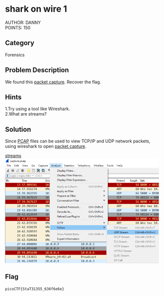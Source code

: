 <h1>shark on wire 1</h1>
AUTHOR: DANNY<br>
POINTS: 150

<h2>Category</h2>
Forensics

<h2>Problem Description</h2>
We found this <a href="https://github.com/laiyutong/picoCTF_2019_writeup/blob/main/Forensics/shark%20on%20wire%201/capture.pcap">packet capture</a>. Recover the flag.

<h2>Hints</h2>
1.Try using a tool like Wireshark.<br>
2.What are streams?

<h2>Solution</h2>
Since <a href="https://www.comparitech.com/net-admin/pcap-guide/">PCAP</a> files can be used to view TCP/IP and UDP network packets,<br>
using wireshark to open <a href="https://github.com/laiyutong/picoCTF_2019_writeup/blob/main/Forensics/shark%20on%20wire%201/capture.pcap">packet capture</a>.

<a href="https://www.wireshark.org/docs/wsug_html_chunked/ChAdvFollowStreamSection.html">streams</a>
<img src="https://github.com/laiyutong/picoCTF_2019_writeup/blob/main/Forensics/shark%20on%20wire%201/wireshark.png" alt="wireshark">

<h2>Flag</h2>
<code>picoCTF{StaT31355_636f6e6e}</code>
